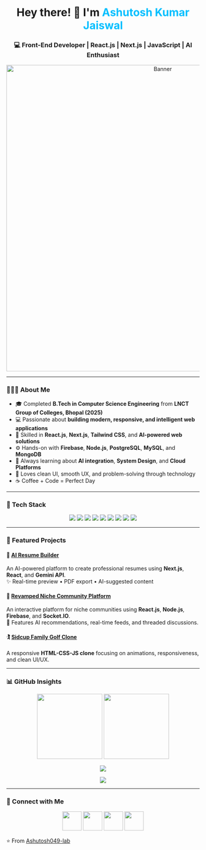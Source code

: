 <!-- Profile Header -->
<h1 align="center">Hey there! 👋 I'm <span style="color:#00BFFF;">Ashutosh Kumar Jaiswal</span></h1>
<h3 align="center">💻 Front-End Developer | React.js | Next.js | JavaScript | AI Enthusiast</h3>

<p align="center">
  <img src="https://github.com/Ashutosh049-lab/Ashutosh049-lab/blob/main/banner.gif" alt="Banner" width="800"/>
</p>

---

### 👨🏻‍💻 About Me  

- 🎓 Completed **B.Tech in Computer Science Engineering** from **LNCT Group of Colleges, Bhopal (2025)**  
- 💻 Passionate about **building modern, responsive, and intelligent web applications**  
- 🚀 Skilled in **React.js**, **Next.js**, **Tailwind CSS**, and **AI-powered web solutions**  
- ⚙️ Hands-on with **Firebase**, **Node.js**, **PostgreSQL**, **MySQL**, and **MongoDB**  
- 🧠 Always learning about **AI integration**, **System Design**, and **Cloud Platforms**  
- 🎨 Loves clean UI, smooth UX, and problem-solving through technology  
- ☕ Coffee + Code = Perfect Day  

---

### 🧠 Tech Stack  

<p align="center">
  <img src="https://img.shields.io/badge/Code-JavaScript-yellow?style=for-the-badge&logo=javascript" />
  <img src="https://img.shields.io/badge/Framework-React-blue?style=for-the-badge&logo=react" />
  <img src="https://img.shields.io/badge/Framework-Next.js-black?style=for-the-badge&logo=next.js" />
  <img src="https://img.shields.io/badge/Styling-TailwindCSS-38B2AC?style=for-the-badge&logo=tailwind-css" />
  <img src="https://img.shields.io/badge/Backend-Node.js-green?style=for-the-badge&logo=node.js" />
  <img src="https://img.shields.io/badge/Database-MySQL-blue?style=for-the-badge&logo=mysql" />
  <img src="https://img.shields.io/badge/Database-PostgreSQL-336791?style=for-the-badge&logo=postgresql" />
  <img src="https://img.shields.io/badge/Cloud-AWS-FF9900?style=for-the-badge&logo=amazon-aws" />
  <img src="https://img.shields.io/badge/Tools-GitHub-black?style=for-the-badge&logo=github" />
</p>

---

### 🚀 Featured Projects  

#### 🧾 [AI Resume Builder](https://github.com/Ashutosh049-lab/Ai_Resume_Builder)
An AI-powered platform to create professional resumes using **Next.js**, **React**, and **Gemini API**.  
✨ Real-time preview • PDF export • AI-suggested content  

#### 💬 [Revamped Niche Community Platform](https://github.com/Ashutosh049-lab/Revamped-Niche-Community-Platform-Project-)
An interactive platform for niche communities using **React.js**, **Node.js**, **Firebase**, and **Socket.IO**.  
🧠 Features AI recommendations, real-time feeds, and threaded discussions.  

#### 🏌️ [Sidcup Family Golf Clone](https://github.com/Ashutosh049-lab/SidcupFamilyGolfClone_Project)
A responsive **HTML-CSS-JS clone** focusing on animations, responsiveness, and clean UI/UX.  

---

### 📊 GitHub Insights  

<p align="center">
  <img src="https://github-readme-stats.vercel.app/api?username=Ashutosh049-lab&show_icons=true&theme=radical" height="170"/>
  <img src="https://github-readme-streak-stats.herokuapp.com/?user=Ashutosh049-lab&theme=radical" height="170"/>
</p>

<p align="center">
  <img src="https://github-profile-trophy.vercel.app/?username=Ashutosh049-lab&theme=onestar&row=1&column=6" />
</p>

<p align="center">
  <img src="https://github-readme-activity-graph.vercel.app/graph?username=Ashutosh049-lab&theme=react-dark" />
</p>

---

### 🤝 Connect with Me  

<p align="center">
  <a href="https://www.linkedin.com/in/ashutosh-kumar-jaiswal-128054256/" target="_blank"><img src="https://img.icons8.com/plasticine/100/000000/linkedin.png" width="50" /></a>
  <a href="mailto:jashutosh528@gmail.com" target="_blank"><img src="https://img.icons8.com/plasticine/100/000000/gmail.png" width="50" /></a>
  <a href="https://github.com/Ashutosh049-lab" target="_blank"><img src="https://img.icons8.com/plasticine/100/000000/github.png" width="50" /></a>
  <a href="https://www.youtube.com/@Ashutosh049" target="_blank"><img src="https://img.icons8.com/plasticine/100/000000/youtube.png" width="50" /></a>
</p>

⭐️ From [Ashutosh049-lab](https://github.com/Ashutosh049-lab)

